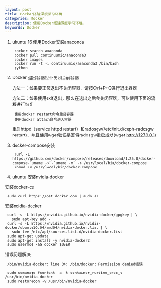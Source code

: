 ```yaml
---
layout: post
title: Docker搭建深度学习环境
categories: Docker
description: 使用Docker搭建深度学习环境。
keywords: Docker
---
```


1. ubuntu 16 使用Docker安装anaconda

   ```
    docker search anaconda
    docker pull continuumio/anaconda3
    docker images
    docker run -t -i continuumio/anaconda3 /bin/bash
    python
   ```

1. Docker 退出容器但不关闭当前容器

   方法一：如果要正常退出不关闭容器，请按Ctrl+P+Q进行退出容器

   方法二：如果使用exit退出，那么在退出之后会关闭容器，可以使用下面的流程进行恢复

   ```
    使用docker restart命令重启容器
    使用docker attach命令进入容器
   ```

   重启httpd（service httpd restart）和radosgw(/etc/init.d/ceph-radosgw restart)，并且使用wget验证是否将radosgw重启成功(wget http://127.0.0.1)

1. docker-compose安装

   ```
    curl -L https://github.com/docker/compose/releases/download/1.25.0/docker-compose-`uname -s`-`uname -m` -o /usr/local/bin/docker-compose
    chmod +x /usr/local/bin/docker-compose
   ```

1. ubuntu 安装nvidia-docker

安装docker-ce

   ```
    sudo curl https://get.docker.com | sudo sh
   ```

安装ncidia-docker

   ```
    curl -s -L https://nvidia.github.io/nvidia-docker/gpgkey | \
      sudo apt-key add -
    curl -s -L https://nvidia.github.io/nvidia-docker/ubuntu16.04/amd64/nvidia-docker.list | \
      sudo tee /etc/apt/sources.list.d/nvidia-docker.list
    sudo apt-get update
    sudo apt-get install -y nvidia-docker2
    sudo usermod -aG docker $USER﻿​
   ```

错误问题解决

   ```
    /bin/nvidia-docker: line 34: /bin/docker: Permission denied错误

    sudo semanage fcontext -a -t container_runtime_exec_t /usr/bin/nvidia-docker
    sudo restorecon -v /usr/bin/nvidia-docker
   ```
